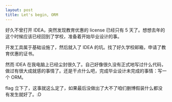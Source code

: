 ```yaml
---
layout: post
title: Let's begin, ORM
---
```


好久不曾打开 IDEA，突然发现教育优惠的 license 已经只有 5 天了。想想去年的这个时候应该已经回到了学校，准备着开始毕业设计的事。

开发工具属于基础设施了，然后就入了 IDEA 的坑。找了好久学校邮箱，申请了教育优惠的证书。

然而 IDEA 在我电脑上已经尘封很久了。自己好像很久没有正式地写过什么代码，做过有很大成就感的事情了。还是干点什么吧，完成毕业设计未完成的事情：写一个 ORM。

flag 立下了，这事就这么定了，如果最后没做出了大不了咱们删博假装什么都没有发生就好了。:D